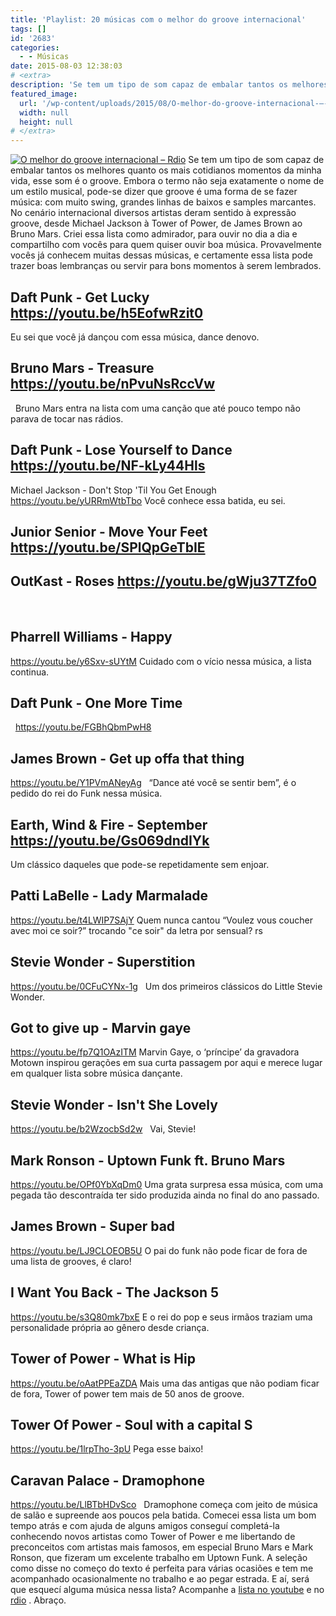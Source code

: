 ```yaml
---
title: 'Playlist: 20 músicas com o melhor do groove internacional'
tags: []
id: '2683'
categories:
  - - Músicas
date: 2015-08-03 12:38:03
# <extra>
description: 'Se tem um tipo de som capaz de embalar tantos os melhores quanto os mais cotidianos momentos da minha vida, esse som é o groove. Embora o termo não seja exatamente o nome de um estilo musical, pode-se dizer que groove é uma forma de se fazer música: com muito swing, grandes linhas de baixos e samples marcantes. No cenário internacional diversos artistas deram sentido à expressão groove, desde Michael Jackson à Tower of Power, de James Brown ao Bruno Mars. Criei essa lista como admirador, para ouvir no dia a dia e compartilho com vocês para quem quiser ouvir boa música. Provavelmente vocês já conhecem muitas dessas músicas, e certamente essa lista pode trazer boas lembranças ou servir para bons momentos à serem lembrados. Daft Punk &#8211; Get Lucky https://youtu.be/h5EofwRzit0 Eu sei que você já dançou com essa música, &hellip;'
featured_image: 
  url: '/wp-content/uploads/2015/08/O-melhor-do-groove-internacional-–-Rdio.png'
  width: null
  height: null
# </extra>
---
```


[![O melhor do groove internacional – Rdio](/wp-content/uploads/2015/08/O-melhor-do-groove-internacional-–-Rdio.png)](/wp-content/uploads/2015/08/O-melhor-do-groove-internacional-–-Rdio.png) Se tem um tipo de som capaz de embalar tantos os melhores quanto os mais cotidianos momentos da minha vida, esse som é o groove. Embora o termo não seja exatamente o nome de um estilo musical, pode-se dizer que groove é uma forma de se fazer música: com muito swing, grandes linhas de baixos e samples marcantes. No cenário internacional diversos artistas deram sentido à expressão groove, desde Michael Jackson à Tower of Power, de James Brown ao Bruno Mars. Criei essa lista como admirador, para ouvir no dia a dia e compartilho com vocês para quem quiser ouvir boa música. Provavelmente vocês já conhecem muitas dessas músicas, e certamente essa lista pode trazer boas lembranças ou servir para bons momentos à serem lembrados.

## Daft Punk - Get Lucky https://youtu.be/h5EofwRzit0

Eu sei que você já dançou com essa música, dance denovo.

## Bruno Mars - Treasure https://youtu.be/nPvuNsRccVw

  Bruno Mars entra na lista com uma canção que até pouco tempo não parava de tocar nas rádios.  

## Daft Punk - Lose Yourself to Dance https://youtu.be/NF-kLy44Hls

Michael Jackson - Don't Stop 'Til You Get Enough https://youtu.be/yURRmWtbTbo Você conhece essa batida, eu sei.

## Junior Senior - Move Your Feet https://youtu.be/SPlQpGeTbIE

## OutKast - Roses https://youtu.be/gWju37TZfo0

 

## Pharrell Williams - Happy

https://youtu.be/y6Sxv-sUYtM Cuidado com o vício nessa música, a lista continua.  

## Daft Punk - One More Time

  https://youtu.be/FGBhQbmPwH8  

## James Brown - Get up offa that thing

https://youtu.be/Y1PVmANeyAg   “Dance até você se sentir bem”, é o pedido do rei do Funk nessa música.

## Earth, Wind & Fire - September https://youtu.be/Gs069dndIYk

Um clássico daqueles que pode-se repetidamente sem enjoar.  

## Patti LaBelle - Lady Marmalade

https://youtu.be/t4LWIP7SAjY Quem nunca cantou “Voulez vous coucher avec moi ce soir?” trocando "ce soir" da letra por sensual? rs

## Stevie Wonder - Superstition

https://youtu.be/0CFuCYNx-1g   Um dos primeiros clássicos do Little Stevie Wonder.  

## Got to give up - Marvin gaye

https://youtu.be/fp7Q1OAzITM Marvin Gaye, o ‘príncipe’ da gravadora Motown inspirou gerações em sua curta passagem por aqui e merece lugar em qualquer lista sobre música dançante.  

## Stevie Wonder - Isn't She Lovely

https://youtu.be/b2WzocbSd2w   Vai, Stevie!  

## Mark Ronson - Uptown Funk ft. Bruno Mars

https://youtu.be/OPf0YbXqDm0 Uma grata surpresa essa música, com uma pegada tão descontraída ter sido produzida ainda no final do ano passado.  

## James Brown - Super bad

https://youtu.be/LJ9CLOEOB5U O pai do funk não pode ficar de fora de uma lista de grooves, é claro!  

## I Want You Back - The Jackson 5

https://youtu.be/s3Q80mk7bxE E o rei do pop e seus irmãos traziam uma personalidade própria ao gênero desde criança.  

## Tower of Power - What is Hip

https://youtu.be/oAatPPEaZDA Mais uma das antigas que não podiam ficar de fora, Tower of power tem mais de 50 anos de groove.

## Tower Of Power - Soul with a capital S

https://youtu.be/1lrpTho-3pU Pega esse baixo!  

## Caravan Palace - Dramophone

https://youtu.be/LlBTbHDvSco   Dramophone começa com jeito de música de salão e supreende aos poucos pela batida. Comecei essa lista um bom tempo atrás e com ajuda de alguns amigos conseguí completá-la conhecendo novos artistas como Tower of Power e me libertando de preconceitos com artistas mais famosos, em especial Bruno Mars e Mark Ronson, que fizeram um excelente trabalho em Uptown Funk. A seleção como disse no começo do texto é perfeita para várias ocasiões e tem me acompanhado ocasionalmente no trabalho e ao pegar estrada. E aí, será que esquecí alguma música nessa lista? Acompanhe a [lista no youtube](https://www.youtube.com/playlist?list=PL7IABQgZHFM-W5spMDNcDA0qusjFEI7MQ) e no [rdio](http://rd.io/x/QYniETOLoK8) . Abraço.
